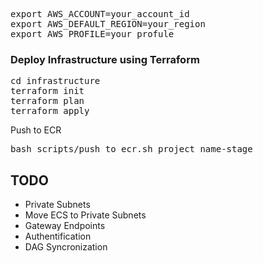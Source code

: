 <pre>
export AWS_ACCOUNT=your_account_id
export AWS_DEFAULT_REGION=your_region
export AWS_PROFILE=your_profule
</pre>

### Deploy Infrastructure using Terraform

<pre>
cd infrastructure
terraform init
terraform plan
terraform apply
</pre>


Push to ECR
<pre>
bash scripts/push_to_ecr.sh project_name-stage
</pre>


## TODO
* Private Subnets
* Move ECS to Private Subnets
* Gateway Endpoints
* Authentification
* DAG Syncronization